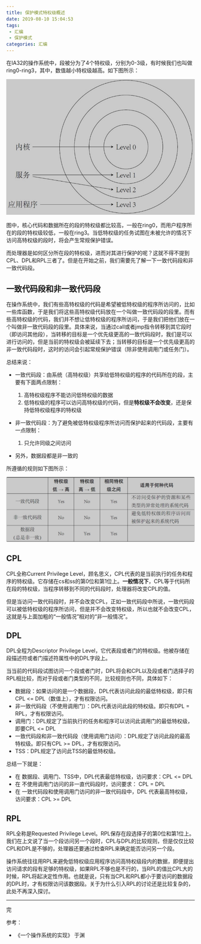 ```yaml
---
title: 保护模式特权级概述
date: 2019-08-10 15:04:53
tags:
 - 汇编
 - 保护模式
categories: 汇编
---
```


在IA32的操作系统中，段被分为了4个特权级，分别为0-3级，有时候我们也叫做ring0-ring3，其中，数值越小特权级越高。如下图所示：

![](/images/保护模式特权级概述1.jpg)


图中，核心代码和数据所在的段的特权级都比较高，一般在ring0，而用户程序所在的段的特权级较低，一般在ring3。当低特权级的任务试图在未被允许的情况下访问高特权级的段时，将会产生常规保护错误。

而处理器是如何区分所在段的特权级，进而对其进行保护的呢？这就不得不提到CPL、DPL和RPL三者了。但是在开始之前，我们需要先了解一下一致代码段和非一致代码段。

## 一致代码段和非一致代码段

在操作系统中，我们有些高特权级的代码是希望被低特权级的程序所访问的，比如一些库函数，于是我们将这些高特权级代码放在一个叫做一致代码段的段里。而有些高特权级的代码，我们并不想让低特权级的程序所访问，于是我们把他们放在一个叫做非一致代码段的段里。具体来说，当通过call或者jmp指令转移到其它段时（即访问其他段），当转移的目标是一个优先级更高的一致代码段时，我们是可以进行访问的，但是当前的特权级会被延续下去；当转移的目标是一个优先级更高的非一致代码段时，这时的访问会引起常规保护错误（除非使用调用门或任务门）。

总结来说：

- 一致代码段：由系统（高特权级）共享给低特权级的程序的代码所在的段，主要有下面两点限制：
   1. 高特权级程序不能访问低特权级的数据
   2. 低特权级的程序可以访问高特权级的代码，但是**特权级不会改变**，还是保持低特权级程序的特权级

- 非一致代码段：为了避免被低特权级程序所访问而保护起来的代码段，主要有一点限制：
   1. 只允许同级之间访问

- 另外，数据段都是非一致的 

所遵循的规则如下图所示：

![](/images/保护模式特权级概述2.jpg)

## CPL

CPL全称Current Privilege Level，顾名思义，CPL代表的是当前执行的任务和程序的特权级。它存储在cs和ss的第0位和第1位上。**一般情况下**，CPL等于代码所在段的特权级，当程序转移到不同的代码段时，处理器将改变CPL的值。

但是当访问一致代码段时，并不会改变CPL，正如一致代码段中所说，一致代码段可以被低特权级的程序所访问，但是并不会改变特权级，所以也就不会改变CPL，这就是与上面加粗的“一般情况”相对的“非一般情况”。

## DPL

DPL全程为Descriptor Privilege Level，它代表段或者门的特权级。他被存储在段描述符或者门描述符属性中的DPL字段上。

当当前的代码段试图访问一个段或者门时，DPL将会和CPL以及段或者门选择子的RPL相比较，而对于段或者门类型的不同，比较规则也不同，具体如下：

- 数据段：如果访问的是一个数据段，DPL代表访问此段的最低特权级，即只有CPL <= DPL（数值上），才有权限访问。
- 非一致代码段（不使用调用门）：DPL代表访问此段的特权级。即只有DPL = RPL，才有权限访问。
- 调用门：DPL规定了当前执行的任务和程序可以访问此调用门的最低特权级，即要CPL <= DPL
- 一致代码段和非一致代码段（使用调用门访问）：DPL规定了访问此段的最高特权级。即只有CPL >= DPL，才有权限访问。
- TSS：DPL规定了访问此TSS的最低特权级。

总结一下就是：

- 在 数据段、调用门、TSS中，DPL代表最低特权级，访问要求：CPL <= DPL
- 在 不使用调用门访问的非一直代码段时，访问要求： CPL = DPL
- 在 一致代码段和使用调用门访问的非一致代码段中，DPL 代表最高特权级，访问要求：CPL >= DPL

## RPL

RPL全称是Requested Privilege Level。RPL保存在段选择子的第0位和第1位上。我们在上文说了当一个段访问另一个段时，CPL与DPL的比较规则，但是仅仅比较CPL和DPL是不够的，处理器还要通过检查RPL来确定能否访问另一个段。

操作系统往往用RPL来避免低特权级应用程序访问高特权级段内的数据，即便提出访问请求的段有足够的特权级，如果RPL不够也是不行的，当RPL的值比CPL大的时候，RPL将起决定性作用。也就是说，只有当CPL和RPL都小于要访问的数据段的DPL时，才有权限访问该数据段。关于为什么引入RPL的讨论还是比较复杂的，此处不再深入探讨。

---

完

参考：
- 《一个操作系统的实现》 于渊